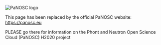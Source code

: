 <meta http-equiv = "refresh" content = "2; url = https://panosc.eu" />

![PaNOSC logo](/panosc_logo_512x512.png "The PaNOSC logo")

This page has been replaced by the official PaNOSC website: https://panosc.eu

PLEASE go there for information on the Phont and Neutron Open Science Cloud (PaNOSC) H2020 project


